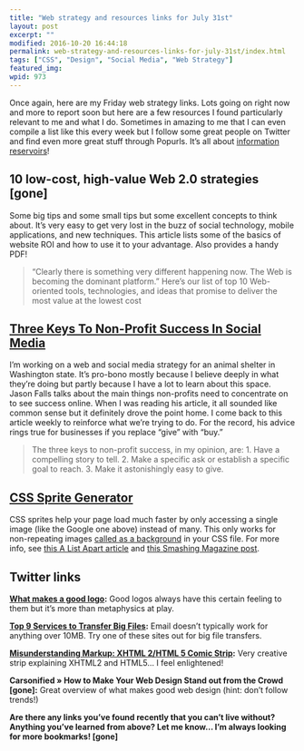 ```yaml
---
title: "Web strategy and resources links for July 31st"
layout: post
excerpt: ""
modified: 2016-10-20 16:44:18
permalink: web-strategy-and-resources-links-for-july-31st/index.html
tags: ["CSS", "Design", "Social Media", "Web Strategy"]
featured_img:
wpid: 973
---
```



Once again, here are my Friday web strategy links. Lots going on right now and more to report soon but here are a few resources I found particularly relevant to me and what I do. Sometimes in amazing to me that I can even compile a list like this every week but I follow some great people on Twitter and find even more great stuff through Popurls. It’s all about [information reservoirs](/information-reservoirs-or-how-i-keep-track-of-a-large-amount-of-incoming-information/)!

## 10 low-cost, high-value Web 2.0 strategies [gone]

Some big tips and some small tips but some excellent concepts to think about. It’s very easy to get very lost in the buzz of social technology, mobile applications, and new techniques. This article lists some of the basics of website ROI and how to use it to your advantage. Also provides a handy PDF!

> “Clearly there is something very different happening now. The Web is becoming the dominant platform.” Here’s our list of top 10 Web-oriented tools, technologies, and ideas that promise to deliver the most value at the lowest cost

## [Three Keys To Non-Profit Success In Social Media](https://socialmediaexplorer.com/social-media-marketing/three-keys-to-non-profit-success-in-social-media/)

I’m working on a web and social media strategy for an animal shelter in Washington state. It’s pro-bono mostly because I believe deeply in what they’re doing but partly because I have a lot to learn about this space. Jason Falls talks about the main things non-profits need to concentrate on to see success online. When I was reading his article, it all sounded like common sense but it definitely drove the point home. I come back to this article weekly to reinforce what we’re trying to do. For the record, his advice rings true for businesses if you replace “give” with “buy.”

> The three keys to non-profit success, in my opinion, are: 1. Have a compelling story to tell. 2. Make a specific ask or establish a specific goal to reach. 3. Make it astonishingly easy to give.

## [CSS Sprite Generator](https://spritegen.website-performance.org/)

CSS sprites help your page load much faster by only accessing a single image (like the Google one above) instead of many. This only works for non-repeating images [called as a background](https://developer.mozilla.org/en-US/docs/Web/CSS/background) in your CSS file. For more info, see [this A List Apart article](https://alistapart.com/article/sprites/) and [this Smashing Magazine post](https://www.smashingmagazine.com/2009/04/the-mystery-of-css-sprites-techniques-tools-and-tutorials/).

Twitter links
-------------

**[What makes a good logo](https://justcreative.com/2009/07/27/what-makes-a-good-logo/):** Good logos always have this certain feeling to them but it’s more than metaphysics at play.

**[Top 9 Services to Transfer Big Files](https://www.lifewire.com/top-services-to-send-big-files-1173976):** Email doesn’t typically work for anything over 10MB. Try one of these sites out for big file transfers.

**[Misunderstanding Markup: XHTML 2/HTML 5 Comic Strip](https://www.smashingmagazine.com/2009/07/misunderstanding-markup-xhtml-2-comic-strip/):** Very creative strip explaining XHTML2 and HTML5… I feel enlightened!

**Carsonified » How to Make Your Web Design Stand out from the Crowd [gone]:** Great overview of what makes good web design (hint: don’t follow trends!)

**Are there any links you’ve found recently that you can’t live without? Anything you’ve learned from above? Let me know… I’m always looking for more bookmarks! [gone]**
